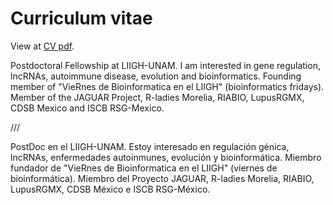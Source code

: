 # Curriculum vitae
View at [CV pdf](EveliaCoss_cv.pdf).

Postdoctoral Fellowship at LIIGH-UNAM. I am interested in gene regulation, lncRNAs, autoimmune disease, evolution and bioinformatics.
Founding member of "VieRnes de Bioinformatica en el LIIGH" (bioinformatics fridays). Member of the JAGUAR Project, R-ladies Morelia, RIABIO, LupusRGMX, CDSB Mexico and ISCB RSG-Mexico. 

///

PostDoc en el LIIGH-UNAM. Estoy interesado en regulación génica, lncRNAs, enfermedades autoinmunes, evolución y bioinformática.
Miembro fundador de "VieRnes de Bioinformatica en el LIIGH" (viernes de bioinformática). Miembro del Proyecto JAGUAR, R-ladies Morelia, RIABIO, LupusRGMX, CDSB México e ISCB RSG-México. 
